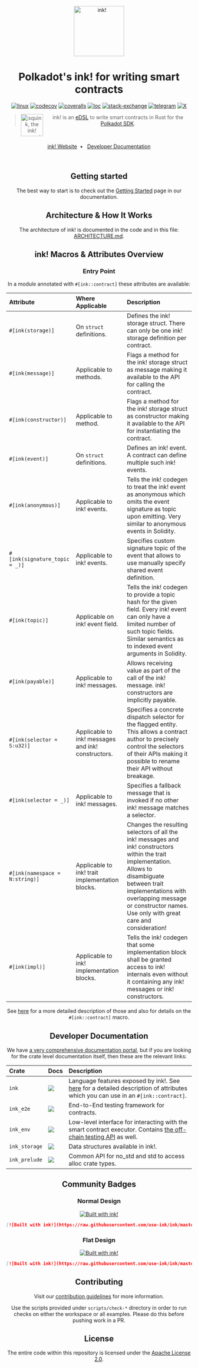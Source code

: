 <div align="center">
    <img src="https://raw.githubusercontent.com/use-ink/ink/master/.images/ink-logo-glow.svg" alt="ink!" height="136" />
<h1 align="center">
    Polkadot's ink! for writing smart contracts
</h1>

[![linux][a1]][a2] [![codecov][c1]][c2] [![coveralls][d1]][d2] [![loc][e1]][e2] [![stack-exchange][s1]][s2] [![telegram][o1]][o2] [![X][p1]][p2]

[a1]: https://github.com/use-ink/ink/workflows/continuous-integration/badge.svg
[a2]: https://github.com/use-ink/ink/actions?query=workflow%3Acontinuous-integration+branch%3Amaster
[c1]: https://codecov.io/gh/use-ink/ink/branch/master/graph/badge.svg
[c2]: https://codecov.io/gh/use-ink/ink/branch/master
[d1]: https://coveralls.io/repos/github/use-ink/ink/badge.svg?branch=master
[d2]: https://coveralls.io/github/use-ink/ink?branch=master
[e1]: https://tokei.rs/b1/github/use-ink/ink?category=code
[e2]: https://github.com/Aaronepower/tokei#badges
[f1]: https://img.shields.io/badge/click-blue.svg
[f2]: https://use-ink.github.io/ink/ink_storage
[g1]: https://img.shields.io/badge/click-blue.svg
[g2]: https://use-ink.github.io/ink/ink_env
[i1]: https://img.shields.io/badge/click-blue.svg
[i2]: https://use-ink.github.io/ink/ink_prelude
[j1]: https://img.shields.io/badge/click-blue.svg
[j2]: https://use-ink.github.io/ink/ink
[k1]: https://img.shields.io/badge/matrix-chat-brightgreen.svg?style=flat
[k2]: https://t.me/inkathon/1
[l1]: https://img.shields.io/discord/722223075629727774?style=flat-square&label=discord
[l2]: https://x.com/ink_lang
[s1]: https://img.shields.io/badge/click-white.svg?logo=StackExchange&label=ink!%20Support%20on%20StackExchange&labelColor=white&color=blue
[s2]: https://substrate.stackexchange.com/questions/tagged/ink?tab=Votes
[t1]: https://img.shields.io/badge/click-blue.svg
[t2]: https://use-ink.github.io/ink/ink_e2e
[o1]: https://img.shields.io/badge/click-white.svg?logo=Telegram&label=ink!%20Support%20on%20Telegram&labelColor=white&color=blue
[o2]: https://t.me/inkathon
[p1]: https://twitter.com/ink_lang
[p2]: https://img.shields.io/twitter/follow/ink_lang?label=Follow%20us%20on%20X

> <img src="https://raw.githubusercontent.com/use-ink/ink/master/.images/ink-squid.svg" alt="squink, the ink! mascot" style="vertical-align: middle" align="left" height="60" />ink! is an [eDSL](https://wiki.haskell.org/Embedded_domain_specific_language) to write smart contracts in Rust for the [Polkadot SDK](https://github.com/paritytech/polkadot-sdk).

<br/>

[ink! Website](https://use.ink)&nbsp;&nbsp;•&nbsp;&nbsp;
[Developer Documentation](https://use.ink/docs)

<br/>

## Getting started

The best way to start is to check out the [Getting Started](https://use.ink/getting-started/setup)
page in our documentation.

## Architecture & How It Works

The architecture of ink! is documented in the code and in this file: [ARCHITECTURE.md](./ARCHITECTURE.md).

## ink! Macros & Attributes Overview

### Entry Point

In a module annotated with `#[ink::contract]` these attributes are available:

| Attribute | Where Applicable | Description |
|:--|:--|:--|
| `#[ink(storage)]` | On `struct` definitions. | Defines the ink! storage struct. There can only be one ink! storage definition per contract. |
| `#[ink(message)]` | Applicable to methods. | Flags a method for the ink! storage struct as message making it available to the API for calling the contract. |
| `#[ink(constructor)]` | Applicable to method. | Flags a method for the ink! storage struct as constructor making it available to the API for instantiating the contract. |
| `#[ink(event)]` | On `struct` definitions. | Defines an ink! event. A contract can define multiple such ink! events. |
| `#[ink(anonymous)]` | Applicable to ink! events. | Tells the ink! codegen to treat the ink! event as anonymous which omits the event signature as topic upon emitting. Very similar to anonymous events in Solidity. |
| `#[ink(signature_topic = _)]` | Applicable to ink! events. | Specifies custom signature topic of the event that allows to use manually specify shared event definition. |
| `#[ink(topic)]` | Applicable on ink! event field. | Tells the ink! codegen to provide a topic hash for the given field. Every ink! event can only have a limited number of such topic fields. Similar semantics as to indexed event arguments in Solidity. |
| `#[ink(payable)]` | Applicable to ink! messages. | Allows receiving value as part of the call of the ink! message. ink! constructors are implicitly payable. |
| `#[ink(selector = S:u32)]` | Applicable to ink! messages and ink! constructors. | Specifies a concrete dispatch selector for the flagged entity. This allows a contract author to precisely control the selectors of their APIs making it possible to rename their API without breakage. |
| `#[ink(selector = _)]` | Applicable to ink! messages. | Specifies a fallback message that is invoked if no other ink! message matches a selector. |
| `#[ink(namespace = N:string)]` | Applicable to ink! trait implementation blocks. | Changes the resulting selectors of all the ink! messages and ink! constructors within the trait implementation. Allows to disambiguate between trait implementations with overlapping message or constructor names. Use only with great care and consideration! |
| `#[ink(impl)]` | Applicable to ink! implementation blocks. | Tells the ink! codegen that some implementation block shall be granted access to ink! internals even without it containing any ink! messages or ink! constructors. |

See [here](https://use-ink.github.io/ink/ink/attr.contract.html) for a more detailed description of those and also for details on the `#[ink::contract]` macro.

## Developer Documentation

We have [a very comprehensive documentation portal](https://use.ink),
but if you are looking for the crate level documentation itself, then these are
the relevant links:

| Crate | Docs | Description                                                                                                                                                                              |
|:--|:--|:-----------------------------------------------------------------------------------------------------------------------------------------------------------------------------------------|
`ink` | [![][j1]][j2] | Language features exposed by ink!. See [here](https://use-ink.github.io/ink/ink/attr.contract.html) for a detailed description of attributes which you can use in an `#[ink::contract]`. |
`ink_e2e` | [![][t1]][t2] | End-to-End testing framework for contracts.                                                                                                                                              |
`ink_env` | [![][g1]][g2] | Low-level interface for interacting with the smart contract executor. Contains [the off-chain testing API](https://use-ink.github.io/ink/ink_env/test/index.html) as well.               |
`ink_storage` | [![][f1]][f2] | Data structures available in ink!.                                                                                                                                                       |
`ink_prelude` | [![][i1]][i2] | Common API for no_std and std to access alloc crate types.                                                                                                                               |

## Community Badges

### Normal Design

[![Built with ink!](https://raw.githubusercontent.com/use-ink/ink/master/.images/badge.svg)](https://github.com/use-ink/ink)

```markdown
[![Built with ink!](https://raw.githubusercontent.com/use-ink/ink/master/.images/badge.svg)](https://github.com/use-ink/ink)
```

### Flat Design

[![Built with ink!](https://raw.githubusercontent.com/use-ink/ink/master/.images/badge_flat.svg)](https://github.com/use-ink/ink)

```markdown
[![Built with ink!](https://raw.githubusercontent.com/use-ink/ink/master/.images/badge_flat.svg)](https://github.com/use-ink/ink)
```

## Contributing

Visit our [contribution guidelines](CONTRIBUTING.md) for more information.

Use the scripts provided under `scripts/check-*` directory in order to run checks on either the workspace or all examples. Please do this before pushing work in a PR.

## License

The entire code within this repository is licensed under the [Apache License 2.0](LICENSE).

